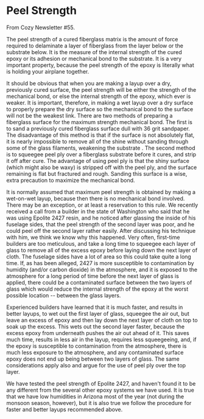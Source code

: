 # Peel Strength

From Cozy Newsletter \#55.

The peel strength of a cured fiberglass matrix is the amount of force required to delaminate a layer of fiberglass from the layer below or the substrate below. It is the measure of the internal strength of the cured epoxy or its adhesion or mechanical bond to the substrate. It is a very important property, because the peel strength of the epoxy is literally what is holding your airplane together.

It should be obvious that when you are making a layup over a dry, previously cured surface, the peel strength will be either the strength of the mechanical bond, or else the internal strength of the epoxy, which ever is weaker. It is important, therefore, in making a wet layup over a dry surface to properly prepare the dry surface so the mechanical bond to the surface will not be the weakest link. There are two methods of preparing a fiberglass surface for the maximum strength mechanical bond. The first is to sand a previously cured fiberglass surface dull with 36 grit sandpaper. The disadvantage of this method is that if the surface is not absolutely flat, it is nearly impossible to remove all of the shine without sanding through some of the glass filaments, weakening the substrate . The second method is to squeegee peel ply over a fiberglass substrate before it cures, and strip it off after cure. The advantage of using peel ply is that the shiny surface (which might also be waxy) is stripped off with the peel ply, and the surface remaining is flat but fractured and rough. Sanding this surface is a wise, extra precaution to maximize the mechanical bond.

It is normally assumed that maximum peel strength is obtained by making a wet-on-wet layup, because then there is no mechanical bond involved. There may be an exception, or at least a reservation to this rule. We recently received a call from a builder in the state of Washington who said that he was using Epolite 2427 resin, and he noticed after glassing the inside of his fuselage sides, that the peel strength of the second layer was poor, and he could peel off the second layer rather easily. After discussing his technique with him, we think we know why this happened. Very often, first-time builders are too meticulous, and take a long time to squeegee each layer of glass to remove all of the excess epoxy before laying down the next layer of cloth. The fuselage sides have a lot of area so this could take quite a long time. If, as has been alleged, 2427 is more susceptible to contamination by humidity (and/or carbon dioxide) in the atmosphere, and it is exposed to the atmosphere for a long period of time before the next layer of glass is applied, there could be a contaminated surface between the two layers of glass which would reduce the internal strength of the epoxy at the worst possible location -- between the glass layers.

Experienced builders have learned that it is much faster, and results in better layups, to wet out the first layer of glass, squeegee the air out, but leave an excess of epoxy and then lay down the next layer of cloth on top to soak up the excess. This wets out the second layer faster, because the excess epoxy from underneath pushes the air out ahead of it. This saves much time, results in less air in the layup, requires less squeegeeing, and, if the epoxy is susceptible to contamination from the atmosphere, there is much less exposure to the atmosphere, and any contaminated surface epoxy does not end up being between two layers of glass. The same considerations apply also and argue for the use of peel ply over the top layer.

We have tested the peel strength of Epolite 2427, and haven't found it to be any different from the several other epoxy systems we have used. It is true that we have low humidities in Arizona most of the year (not during the monsoon season, however), but it is also true we follow the procedure for faster and better layups recommended above.
